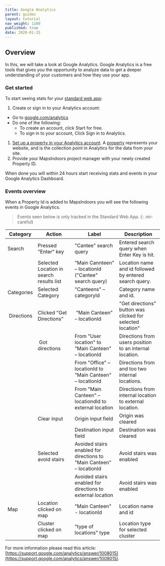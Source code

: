 ```yaml
---
title: Google Analytics
parent: guides
layout: tutorial
nav_weight: 1100
published: true
date: 2020-01-15
---
```


## Overview

In this, we will take a look at Google Analytics.
Google Analytics is a free tools that gives you the opportunity to analyze data to get a deeper understanding of your customers and how they use your app.

### Get started

To start seeing stats for your [standard web app](http://clients.mapsindoors.com/):

1. Create or sign in to your Analytics account:
* Go to [google.com/analytics](https://marketingplatform.google.com/about/analytics/)
* Do one of the following:
  * To create an account, click Start for free.
  * To sign in to your account, Click Sign in to Analytics.

1. [Set up a property in your Analytics account](https://support.google.com/analytics/answer/1042508). A [property](https://support.google.com/analytics/answer/2649554?hl=en&ref_topic=1009620) represents your website, and is the collection point in Analytics for the data from your site.
1. Provide your MapsIndoors project manager with your newly created Property ID.

When done you will within 24 hours start receiving stats and events in your Google Analytics Dashboard.

### Events overview

When a Property Id is added to MapsIndoors you will see the following events in Google Analytics.

> Events seen below is only tracked in the Standard Web App.
{: .mi-careful}

| Category | Action | Label | Description
| - | - | - | - |
| Search | Pressed "Enter" key | "Cantee" search query | Entered search query when Enter Key is hit. |
| | Selected Location in search results list | "Main Cannteen" – locationId ("Cantee" search query) | Location name and id followed by entered search query. |
| Categories | Selected Category | "Canteens" – categoryId | Category name and id. |
| Directions | Clicked "Get Directions" | "Main Canteen" – locationId | "Get directions" button was clicked for selected location" |
| | Got directions | From "User location" to "Main Canteen" – locationId | Directions from users position to an internal location. |
| | | From "Office" – locationId to "Main Canteen" – locationId | Directions from and too two internal locations. |
| | | From "Main Canteen" – locationdId to external location | Directions from internal location to external location. |
| | Clear input | Origin input field | Origin was cleared |
| | | Destination input field | Destination was cleared |
| | Selected avoid stairs | Avoided stairs enabled for directions to "Main Canteen" – locationId | Avoid stairs was enabled |
| | | Avoided stairs enabled for directions to external location | Avoid stairs was enabled |
| Map | Location clicked on map | "Main Canteen" - locationId | Location name and id |
| | Cluster clicked on map | "type of locations" type | Location type for selected cluster |

For more information please read this article: [https://support.google.com/analytics/answer/1008015](https://support.google.com/analytics/answer/1008015).